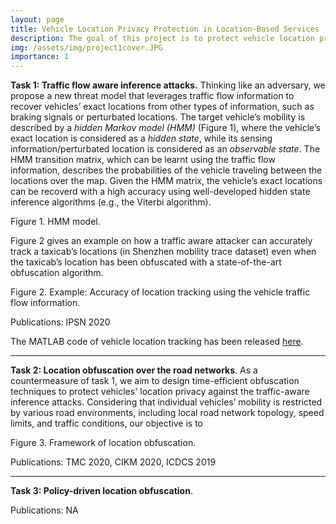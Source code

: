 ```yaml
---
layout: page
title: Vehicle Location Privacy Protection in Location-Based Services
description: The goal of this project is to protect vehicle location privacy in various location based applications. 
img: /assets/img/project1cover.JPG
importance: 1
---
```


**Task 1: Traffic flow aware inference attacks.** Thinking like an adversary, we propose a new threat model that leverages traffic flow information to recover vehicles’ exact locations from other types of information, such as braking signals or perturbated locations. The target vehicle’s mobility is described by a *hidden Markov model (HMM)* (Figure 1), where the vehicle’s exact location is considered as a *hidden state*, while its sensing information/perturbated location is considered as an *observable state*. The HMM transition matrix, which can be learnt using the traffic flow information, describes the probabilities of the vehicle traveling between the locations over the map. Given the HMM matrix, the vehicle’s exact locations can be recoverd with a high accuracy using well-developed hidden state inference algorithms (e.g., the Viterbi algorithm). 

<div class="row justify-content-md-center">
    <div class="col-sm-9">
        <img class="img-fluid rounded z-depth-1" src="{{ '/assets/img/TrafficAdapter_HMM.png' | relative_url }}" alt="" title="Figure 1. HMM model"/>
    </div>
</div>
<div class="caption">
    Figure 1. HMM model.
</div>

Figure 2 gives an example on how a traffic aware attacker can accurately track a taxicab’s locations (in Shenzhen mobility trace dataset) even when the taxicab’s location has been obfuscated with a state-of-the-art obfuscation algorithm.
<div class="row justify-content-md-center">
    <div class="col-sm-9">
        <img class="img-fluid rounded z-depth-1" src="{{ '/assets/img/TrafficAdapter_inference.png' | relative_url }}" alt="" title="Figure 1. Example: Accuracy of location tracking using the vehicle traffic flow information."/>
    </div>
</div>
<div class="caption">
    Figure 2. Example: Accuracy of location tracking using the vehicle traffic flow information.
</div>

Publications: IPSN 2020

The MATLAB code of vehicle location tracking has been released [here](https://github.com/chenxiq1986/vehicle-traffic-flow-aware-attack).

---

**Task 2: Location obfuscation over the road networks**. As a countermeasure of task 1, we aim to design time-efficient obfuscation techniques to protect vehicles' location privacy against the traffic-aware inference attacks. Considering that individual vehicles’ mobility is restricted by various road environments, including local road network topology, speed limits, and traffic conditions, our objective is to 


<div class="row justify-content-md-center">
    <div class="col-sm-9">
        <img class="img-fluid rounded z-depth-1" src="{{ '/assets/img/TrafficAdapter_Framework.png' | relative_url }}" alt="" title="Figure 3. Framework of location obfuscation"/>
    </div>
</div>
<div class="caption">
    Figure 3. Framework of location obfuscation.
</div>

Publications: 
TMC 2020, CIKM 2020, ICDCS 2019

---

**Task 3: Policy-driven location obfuscation**. 


Publications: NA

